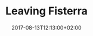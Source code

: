 ---
title: "Leaving Fisterra"
draft: false
path: "/imgs/gallery/img_8322.jpg"
date: 2017-08-13T12:13:00+02:00
location: [42.91130556, -9.25194444]
portrait: false
rotate: 180
size: 2
---